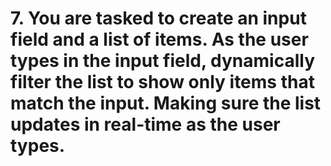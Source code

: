 #  7. You are tasked to create an input field and a list of items. As the user types in the input field, dynamically filter the list to show only items that match the input. Making sure the list updates in real-time as the user types.